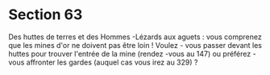 # Section 63

Des huttes de terres et des Hommes -Lézards aux aguets : vous
comprenez que les mines d'or ne doivent pas être loin ! Voulez -
vous passer devant les huttes pour trouver l'entrée de la mine
(rendez -vous au  147) ou préférez -vous affronter les gardes (auquel
cas vous  irez au  329) ?